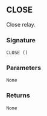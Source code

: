## CLOSE

Close relay.


### Signature

`CLOSE ()` 


### Parameters

`None`


### Returns

`None`


